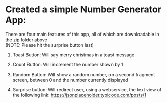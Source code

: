 # Created a simple Number Generator App:
There are four main features of this app, all of which are downloadable in the zip folder above
<br>
(NOTE: Please hit the surprise button last)
<br>

1. Toast Button: Will say merry christmas in a toast message

2. Count Button: Will increment the number shown by 1

3. Random Button: Will show a random number, on a second fragment screen, between 0 and the number currently displayed

4. Surprise button: Will redirect user, using a webservice, the text view of the following link: https://jsonplaceholder.typicode.com/posts/1


